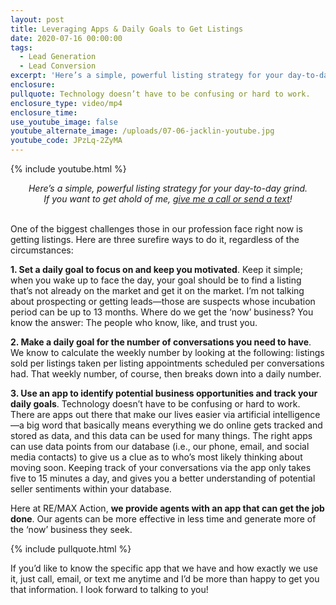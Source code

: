 ```yaml
---
layout: post
title: Leveraging Apps & Daily Goals to Get Listings
date: 2020-07-16 00:00:00
tags:
  - Lead Generation
  - Lead Conversion
excerpt: 'Here’s a simple, powerful listing strategy for your day-to-day grind.'
enclosure:
pullquote: Technology doesn’t have to be confusing or hard to work.
enclosure_type: video/mp4
enclosure_time:
use_youtube_image: false
youtube_alternate_image: /uploads/07-06-jacklin-youtube.jpg
youtube_code: JPzLq-2ZyMA
---
```


{% include youtube.html %}

<center><em>Here&rsquo;s a simple, powerful listing strategy for your day-to-day grind.<br />If you want to get ahold of me, <u><a href="tel:6306382600">give me a call or send a text</a></u>!</em></center>

<br>One of the biggest challenges those in our profession face right now is getting listings. Here are three surefire ways to do it, regardless of the circumstances:

**1\. Set a daily goal to focus on and keep you motivated**. Keep it simple; when you wake up to face the day, your goal should be to find a listing that’s not already on the market and get it on the market. I’m not talking about prospecting or getting leads—those are suspects whose incubation period can be up to 13 months. Where do we get the ‘now’ business? You know the answer: The people who know, like, and trust you.

**2\. Make a daily goal for the number of conversations you need to have**. We know to calculate the weekly number by looking at the following: listings sold per listings taken per listing appointments scheduled per conversations had. That weekly number, of course, then breaks down into a daily number.

**3\. Use an app to identify potential business opportunities and track your daily goals**. Technology doesn’t have to be confusing or hard to work. There are apps out there that make our lives easier via artificial intelligence—a big word that basically means everything we do online gets tracked and stored as data, and this data can be used for many things. The right apps can use data points from our database (i.e., our phone, email, and social media contacts) to give us a clue as to who’s most likely thinking about moving soon. Keeping track of your conversations via the app only takes five to 15 minutes a day, and gives you a better understanding of potential seller sentiments within your database.

Here at RE/MAX Action, **we provide agents with an app that can get the job done**. Our agents can be more effective in less time and generate more of the ‘now’ business they seek.

{% include pullquote.html %}

If you’d like to know the specific app that we have and how exactly we use it, just call, email, or text me anytime and I’d be more than happy to get you that information. I look forward to talking to you\!